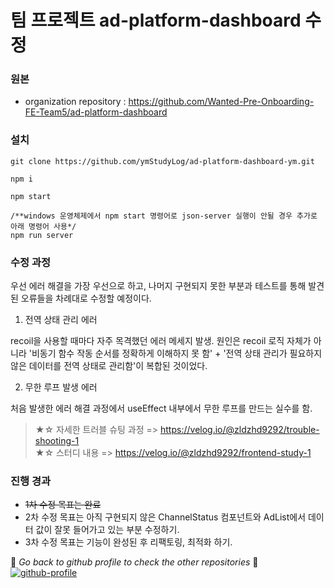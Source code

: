 # 팀 프로젝트 ad-platform-dashboard 수정

### 원본

- organization repository : https://github.com/Wanted-Pre-Onboarding-FE-Team5/ad-platform-dashboard

### 설치

```
git clone https://github.com/ymStudyLog/ad-platform-dashboard-ym.git

npm i

npm start

/**windows 운영체제에서 npm start 명령어로 json-server 실행이 안될 경우 추가로 아래 명령어 사용*/
npm run server

```

### 수정 과정

우선 에러 해결을 가장 우선으로 하고, 나머지 구현되지 못한 부분과 테스트를 통해 발견된 오류들을 차례대로 수정할 예정이다.

1. 전역 상태 관리 에러

recoil을 사용할 때마다 자주 목격했던 에러 메세지 발생. 원인은 recoil 로직 자체가 아니라 '비동기 함수 작동 순서를 정확하게 이해하지 못 함' + '전역 상태 관리가 필요하지 않은 데이터를 전역 상태로 관리함'이 복합된 것이었다.

2. 무한 루프 발생 에러

처음 발생한 에러 해결 과정에서 useEffect 내부에서 무한 루프를 만드는 실수를 함. 

> ★☆ 자세한 트러블 슈팅 과정 => https://velog.io/@zldzhd9292/trouble-shooting-1 <br />
> ★☆ 스터디 내용 => https://velog.io/@zldzhd9292/frontend-study-1

### 진행 경과

- ~~1차 수정 목표는 완료~~
- 2차 수정 목표는 아직 구현되지 않은 ChannelStatus 컴포넌트와 AdList에서 데이터 값이 잘못 들어가고 있는 부분 수정하기.
- 3차 수정 목표는 기능이 완성된 후 리팩토링, 최적화 하기.

:eyes: _Go back to github profile to check the other repositories_ :eyes:
[![github-profile](https://img.shields.io/badge/Github-Profile-blue?style=flat&logo=Git&logoColor=F05032)](https://github.com/ymStudyLog?tab=repositories)
